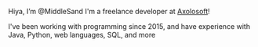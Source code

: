 Hiya, I’m @MiddleSand
I'm a freelance developer at [Axolosoft](https://discord.gg/XBkpqwtDb8)!

I've been working with programming since 2015, and have experience with Java, Python, web languages, SQL, and more
